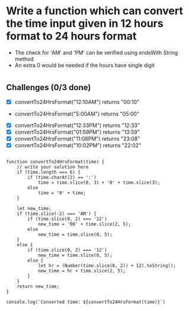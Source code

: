 # Write a function which can convert the time input given in 12 hours format to 24 hours format
* The check for 'AM' and 'PM' can be verified using endsWith String method
* An extra 0 would be needed if the hours have single digit

#
<h2>Challenges (0/3 done)</h2>


 - [X] convertTo24HrsFormat("12:10AM") returns "00:10"
 - convertTo24HrsFormat("5:00AM") returns "05:00"
 - [X] convertTo24HrsFormat("12:33PM") returns "12:33"
 - [X] convertTo24HrsFormat("01:59PM") returns "13:59"
 - [X] convertTo24HrsFormat("11:08PM") returns "23:08"
 - [X] convertTo24HrsFormat("10:02PM") returns "22:02"

```const time = '12:10AM';

function convertTo24HrsFormat(time) {
    // write your solution here
    if (time.length === 6) {
        if (time.charAt(2) == ':')
            time = time.slice(0, 3) + '0' + time.slice(3);
        else
            time = '0' + time;
    }

    let new_time;
    if (time.slice(-2) === 'AM') {
        if (time.slice(0, 2) === '12')
            new_time = '00' + time.slice(2, 5);
        else
            new_time = time.slice(0, 5);
    }
    else {
        if (time.slice(0, 2) === '12')
            new_time = time.slice(0, 5);
        else {
            let hr = (Number(time.slice(0, 2)) + 12).toString();
            new_time = hr + time.slice(2, 5);
        }
    }
    return new_time;
}

console.log(`Converted time: ${convertTo24HrsFormat(time)}`)


```

<!--  - <a href="https://developer.mozilla.org/en-US/docs/Web/JavaScript/Reference/Global_Objects/Math/random">Link</a>
  - <a href="https://stackoverflow.com/questions/1527803/generating-random-whole-numbers-in-javascript-in-a-specific-range">Link</a> -->
